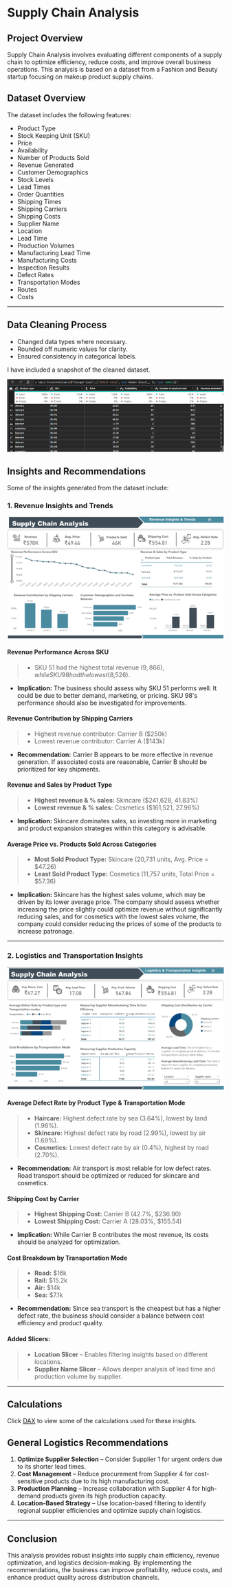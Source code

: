# Supply Chain Analysis

## Project Overview
Supply Chain Analysis involves evaluating different components of a supply chain to optimize efficiency, reduce costs, and improve overall business operations. This analysis is based on a dataset from a Fashion and Beauty startup focusing on makeup product supply chains.

## Dataset Overview
The dataset includes the following features:
- Product Type
- Stock Keeping Unit (SKU)
- Price
- Availability
- Number of Products Sold
- Revenue Generated
- Customer Demographics
- Stock Levels
- Lead Times
- Order Quantities
- Shipping Times
- Shipping Carriers
- Shipping Costs
- Supplier Name
- Location
- Lead Time
- Production Volumes
- Manufacturing Lead Time
- Manufacturing Costs
- Inspection Results
- Defect Rates
- Transportation Modes
- Routes
- Costs

---
## Data Cleaning Process
- Changed data types where necessary.
- Rounded off numeric values for clarity.
- Ensured consistency in categorical labels.

I have included a snapshot of the cleaned dataset.

![clean data](https://github.com/OlanikeCJ/Supply_Chain_Analysis/blob/main/Images%20-%20Supplychain/clean_data.png?raw=true)

## Insights and Recommendations
Some of the insights generated from the dataset include: 

### 1. Revenue Insights and Trends

![dashboard 1](https://github.com/OlanikeCJ/Supply_Chain_Analysis/blob/main/Images%20-%20Supplychain/dashboard.png?raw=true)

#### **Revenue Performance Across SKU**
> - SKU 51 had the highest total revenue ($9,866), while SKU 98 had the lowest ($8,526).
  
- **Implication:** The business should assess why SKU 51 performs well. It could be due to better demand, marketing, or pricing. SKU 98's performance should also be investigated for improvements.

#### **Revenue Contribution by Shipping Carriers**
> - Highest revenue contributor: Carrier B ($250k)
> - Lowest revenue contributor: Carrier A ($143k)
  
- **Recommendation:** Carrier B appears to be more effective in revenue generation. If associated costs are reasonable, Carrier B should be prioritized for key shipments.

#### **Revenue and Sales by Product Type**
> - **Highest revenue & % sales:** Skincare ($241,628, 41.83%)
> - **Lowest revenue & % sales:** Cosmetics ($161,521, 27.96%)
  
- **Implication:** Skincare dominates sales, so investing more in marketing and product expansion strategies within this category is advisable.

#### **Average Price vs. Products Sold Across Categories**

> - **Most Sold Product Type:** Skincare (20,731 units, Avg. Price = $47.26)
> - **Least Sold Product Type:** Cosmetics (11,757 units, Total Price = $57.36)
  
- **Implication:** Skincare has the highest sales volume, which may be driven by its lower average price. The company should assess whether increasing the price slightly could optimize revenue without significantly reducing sales, and for cosmetics with the lowest sales volume, the company could consider reducing the prices of some of the products to increase patronage.

---

### 2. Logistics and Transportation Insights
![dashboard 2](https://github.com/OlanikeCJ/Supply_Chain_Analysis/blob/main/Images%20-%20Supplychain/dashboard%202.png?raw=true)

#### **Average Defect Rate by Product Type & Transportation Mode** 

> - **Haircare:** Highest defect rate by sea (3.64%), lowest by land (1.96%).
> - **Skincare:** Highest defect rate by road (2.99%), lowest by air (1.69%).
> - **Cosmetics:** Lowest defect rate by air (0.4%), highest by road (2.70%).
  
- **Recommendation:** Air transport is most reliable for low defect rates. Road transport should be optimized or reduced for skincare and cosmetics.

#### **Shipping Cost by Carrier**
> - **Highest Shipping Cost:** Carrier B (42.7%, $236.90)
> - **Lowest Shipping Cost:** Carrier A (28.03%, $155.54)
  
- **Implication:** While Carrier B contributes the most revenue, its costs should be analyzed for optimization.

#### **Cost Breakdown by Transportation Mode**

> - **Road:** $16k
> - **Rail:** $15.2k
> - **Air:** $14k
> - **Sea:** $7.1k
  
- **Recommendation:** Since sea transport is the cheapest but has a higher defect rate, the business should consider a balance between cost efficiency and product quality.

#### **Added Slicers:**

> - **Location Slicer** – Enables filtering insights based on different locations.
> - **Supplier Name Slicer** – Allows deeper analysis of lead time and production volume by supplier.

---
## Calculations

Click [DAX](https://github.com/OlanikeCJ/Supply_Chain_Analysis/blob/main/DAX%20calculations) to view some of the calculations used for these insights.


## General Logistics Recommendations 
1. **Optimize Supplier Selection** – Consider Supplier 1 for urgent orders due to its shorter lead times.
2. **Cost Management** – Reduce procurement from Supplier 4 for cost-sensitive products due to its high manufacturing cost.
3. **Production Planning** – Increase collaboration with Supplier 4 for high-demand products given its high production capacity.
4. **Location-Based Strategy** – Use location-based filtering to identify regional supplier efficiencies and optimize supply chain logistics.


---

## Conclusion
This analysis provides robust insights into supply chain efficiency, revenue optimization, and logistics decision-making. By implementing the recommendations, the business can improve profitability, reduce costs, and enhance product quality across distribution channels.

